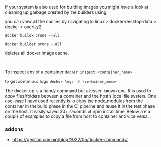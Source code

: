 If your system is also used for building images you might have a look at cleaning up garbage created by the builders using:

you can view all the caches by navigating to linux > docker-desktop-data > docker > overlay2

`docker buildx prune --all`

`docker builder prune --all`

deletes all docker image cache.

<br>

To inspect env of a container `docker inspect <container_name>`

to get continious logs `docker logs -f <container_name>`

The docker cp is a handy command but a lesser-known one. It is used to copy files/folders between a container and the host’s local file system. One use-case I have used recently is to copy the node_modules from the container in the build phase in the CI pipeline and reuse it in the test phase on the host. It easily saved 30+ seconds of npm install time. Below are a couple of examples to copy a file from host to container and vice versa.




### addons
- https://geshan.com.np/blog/2022/05/docker-commands/
